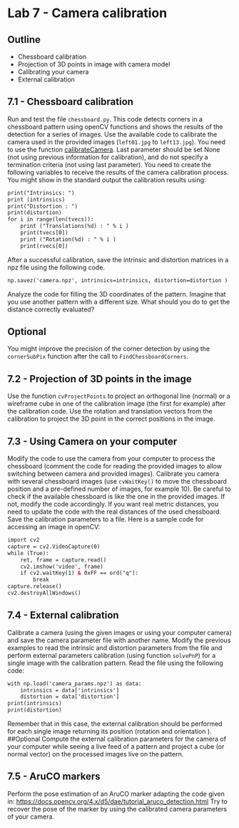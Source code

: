 # Lab 7 - Camera calibration 

## Outline
* Chessboard calibration
* Projection of 3D points in image with camera model
* Calibrating your camera
* External calibration

## 7.1 - Chessboard calibration 
Run and test the file `chessboard.py`. This code detects corners in a chessboard pattern using openCV functions and shows the results of the detection for a series of images.
Use the available code to calibrate the camera used in the provided images (`left01.jpg` to `left13.jpg`). You need to use the function [calibrateCamera](https://docs.opencv.org/2.4/modules/calib3d/doc/camera_calibration_and_3d_reconstruction.html#calibratecamera). Last parameter should be set None (not using previous information for calibration), and do not specify a termination criteria (not using last parameter).
You need to create the following variables to receive the results of the camera calibration process.
You might show in the standard output the calibration results using:
```html
print("Intrinsics: ")
print (intrinsics)
print("Distortion : ")
print(distortion)
for i in range(len(tvecs)):
    print ("Translations(%d) : " % i )
    print(tvecs[0])
    print ("Rotation(%d) : " % i )
    print(rvecs[0])
```
After a successful calibration, save the intrinsic and distortion matrices in a npz file using the following code.
```html
np.savez('camera.npz', intrinsics=intrinsics, distortion=distortion )
```
Analyze the code for filling the 3D coordinates of the pattern. Imagine that you use another pattern with a different size. What should you do to get the distance correctly evaluated?

## Optional
You might improve the precision of the corner detection by using the `cornerSubPix` function after the call to `FindChessboardCorners`. 

## 7.2 - Projection of 3D points in the image
Use the function `cvProjectPoints` to project an orthogonal line (normal) or a wireframe cube in one of the calibration image (the first for example) after the calibration code. Use the rotation and translation vectors from the calibration to project the 3D point in the correct positions in the image.

## 7.3 - Using Camera on your computer
Modify the code to use the camera from your computer to process the chessboard (comment the code for reading the provided images to allow switching between camera and provided images). 
Calibrate you camera with several chessboard images (use `cvWaitKey()` to move the chessboard position and a pre-defined number of images, for example 10). Be careful to check if the available chessboard is like the one in the provided images. If not, modify the code accordingly.
If you want real metric distances, you need to update the code with the real distances of the used chessboard.
Save the calibration parameters to a file.
Here is a sample code for accessing an image in openCV:
```html
import cv2
capture = cv2.VideoCapture(0)
while (True):
    ret, frame = capture.read()
    cv2.imshow('video', frame)
    if cv2.waitKey(1) & 0xFF == ord("q"):
        break
capture.release()
cv2.destroyAllWindows()
```

## 7.4 - External calibration
Calibrate a camera (using the given images or using your computer camera) and save the camera parameter file with another name. 
Modify the previous examples to read the intrinsic and distortion parameters from the file and perform external parameters calibration (using function `solvePnP`) for a single image with the calibration pattern. 
Read the file using the following code:
```html
with np.load('camera_params.npz') as data:
    intrinsics = data['intrinsics']
    distortion = data['distortion']
print(intrinsics)
print(distortion)
```
Remember that in this case, the external calibration should be performed for each single image returning its position (rotation and orientation ).
##Optional
Compute the external calibration parameters for the camera of your computer while seeing a live feed of a pattern and project a cube (or normal vector) on the processed images live on the pattern.

## 7.5 - AruCO markers 
Perform the pose estimation of an AruCO marker adapting the code given in:
https://docs.opencv.org/4.x/d5/dae/tutorial_aruco_detection.html
Try to recover the pose of the marker by using the calibrated camera parameters of your camera.
